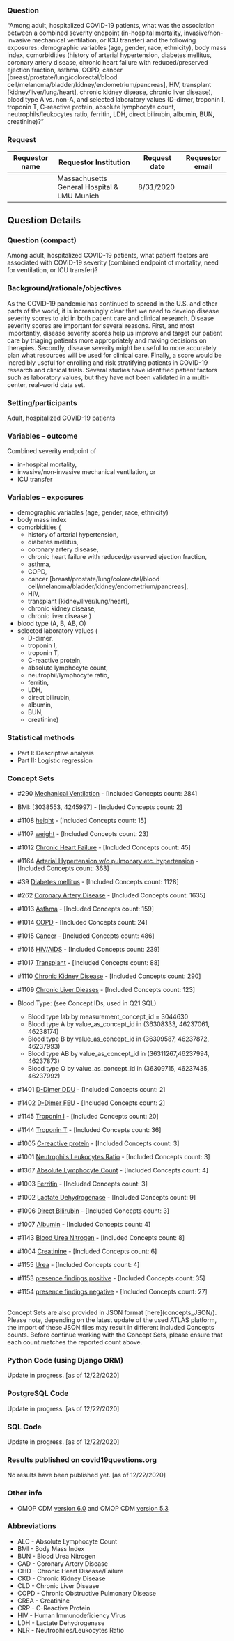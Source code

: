 ### Question
“Among adult, hospitalized COVID-19 patients, what was the association between a combined severity endpoint (in-hospital mortality, invasive/non-invasive mechanical ventilation, or ICU transfer) and the following exposures: 
demographic variables (age, gender, race, ethnicity), body mass index, comorbidities (history of arterial hypertension, diabetes mellitus, coronary artery disease, chronic heart failure with reduced/preserved ejection fraction, asthma, COPD, cancer [breast/prostate/lung/colorectal/blood cell/melanoma/bladder/kidney/endometrium/pancreas], HIV, transplant [kidney/liver/lung/heart], chronic kidney disease, chronic liver disease), blood type A vs. non-A, and selected laboratory values (D-dimer, troponin I, troponin T, C-reactive protein, absolute lymphocyte count, neutrophils/leukocytes ratio, ferritin, LDH, direct bilirubin, albumin, BUN, creatinine)?”

### Request
| Requestor name | Requestor Institution| Request date | Requestor email        |
|----------------|----------------------|--------------|------------------------|
|      | Massachusetts General Hospital & LMU Munich      | 8/31/2020    |  |

## Question Details
### Question (compact)
Among adult, hospitalized COVID-19 patients, what patient factors are
associated with COVID-19 severity (combined endpoint of mortality, need for ventilation,
or ICU transfer)?

### Background/rationale/objectives
As the COVID-19 pandemic has continued to spread in the U.S. and other parts of the world, it is increasingly clear that we need to develop disease severity scores to aid in both patient care and clinical research. Disease severity scores are important for several reasons. First, and most importantly, disease severity scores help us improve and target our patient care by triaging patients more appropriately and making decisions on therapies. Secondly, disease severity might be useful to more accurately plan what resources will be used for clinical care. Finally, a score would be incredibly useful for enrolling and risk stratifying patients in COVID-19 research and clinical trials. Several studies have identified patient factors such as laboratory values, but they have not been validated in a multi-center, real-world data set.

### Setting/participants
Adult, hospitalized COVID-19 patients

### Variables – outcome
Combined severity endpoint of
  * in-hospital mortality,
  * invasive/non-invasive mechanical ventilation, or
  * ICU transfer

### Variables – exposures
  * demographic variables (age, gender, race, ethnicity)
  * body mass index
  * comorbidities (
      * history of arterial hypertension,
      * diabetes mellitus, 
      * coronary artery disease, 
      * chronic heart failure with reduced/preserved ejection fraction, 
      * asthma, 
      * COPD, 
      * cancer [breast/prostate/lung/colorectal/blood cell/melanoma/bladder/kidney/endometrium/pancreas], 
      * HIV, 
      * transplant [kidney/liver/lung/heart], 
      * chronic kidney disease, 
      * chronic liver disease
      )
  * blood type (A, B, AB, O)
  * selected laboratory values (
      * D-dimer, 
      * troponin I, 
      * troponin T, 
      * C-reactive protein, 
      * absolute lymphocyte count, 
      * neutrophil/lymphocyte ratio, 
      * ferritin, 
      * LDH, 
      * direct bilirubin, 
      * albumin, 
      * BUN, 
      * creatinine)

### Statistical methods
  * Part I: Descriptive analysis
  * Part II: Logistic regression

### Concept Sets
* #290 [Mechanical Ventilation](http://54.200.195.177/atlas/#/conceptset/290/conceptset-expression) - [Included Concepts count: 284]

* BMI: [3038553, 4245997] - [Included Concepts count: 2]
* #1108 [height](http://atlas-covid19.ohdsi.org/#/conceptset/1108/conceptset-expression) - [Included Concepts count: 15]
* #1107 [weight](http://atlas-covid19.ohdsi.org/#/conceptset/1107/conceptset-expression) - [Included Concepts count: 23)

* #1012 [Chronic Heart Failure](http://atlas-covid19.ohdsi.org/#/conceptset/1012/conceptset-expression) - [Included Concepts count: 45]
* #1164 [Arterial Hypertension w/o pulmonary etc. hypertension](http://atlas-covid19.ohdsi.org/#/conceptset/1164/conceptset-expression) - [Included Concepts count: 363]
* #39   [Diabetes mellitus](http://54.200.195.177/atlas/#/conceptset/39/conceptset-expression) - [Included Concepts count: 1128]
* #262  [Coronary Artery Disease](http://54.200.195.177/atlas/#/conceptset/262/conceptset-expression) - [Included Concepts count: 1635]
* #1013 [Asthma](http://atlas-covid19.ohdsi.org/#/conceptset/1013/conceptset-expression) - [Included Concepts count: 159]
* #1014 [COPD](http://atlas-covid19.ohdsi.org/#/conceptset/1014/conceptset-expression) - [Included Concepts count: 24]
* #1015 [Cancer](http://atlas-covid19.ohdsi.org/#/conceptset/1015/conceptset-expression) - [Included Concepts count: 486]
* #1016 [HIV/AIDS](http://atlas-covid19.ohdsi.org/#/conceptset/1016/conceptset-expression) - [Included Concepts count: 239]
* #1017 [Transplant](http://atlas-covid19.ohdsi.org/#/conceptset/1017/conceptset-expression) - [Included Concepts count: 88]
* #1110 [Chronic Kidney Disease](http://atlas-covid19.ohdsi.org/#/conceptset/1110/conceptset-expression) - [Included Concepts count: 290]
* #1109 [Chronic Liver Dieases](http://atlas-covid19.ohdsi.org/#/conceptset/1109/conceptset-expression) - [Included Concepts count: 123]

* Blood Type: (see Concept IDs, used in Q21 SQL)
  * Blood type lab by measurement_concept_id = 3044630
  *	Blood type A by value_as_concept_id in (36308333, 46237061, 46238174)
  * Blood type B by value_as_concept_id in (36309587, 46237872, 46237993)
  *	Blood type AB by value_as_concept_id in (36311267,46237994, 46237873)
  * Blood type O by value_as_concept_id in (36309715, 46237435, 46237992)
  
* #1401 [D-Dimer DDU](http://atlas-covid19.ohdsi.org/#/conceptset/1401/conceptset-expression) - [Included Concepts count: 2]
* #1402 [D-Dimer FEU](http://atlas-covid19.ohdsi.org/#/conceptset/1402/conceptset-expression) - [Included Concepts count: 2]
* #1145 [Troponin I](http://atlas-covid19.ohdsi.org/#/conceptset/1145/conceptset-expression) - [Included Concepts count: 20]
* #1144 [Troponin T](http://atlas-covid19.ohdsi.org/#/conceptset/1144/conceptset-expression) - [Included Concepts count: 36]
* #1005 [C-reactive protein](http://atlas-covid19.ohdsi.org/#/conceptset/1005/conceptset-expression) - [Included Concepts count: 3]
* #1001 [Neutrophils Leukocytes Ratio](http://atlas-covid19.ohdsi.org/#/conceptset/1001/conceptset-expression) - [Included Concepts count: 3]
* #1367 [Absolute Lymphocyte Count](http://atlas-covid19.ohdsi.org/#/conceptset/1367/conceptset-expression) - [Included Concepts count: 4]
* #1003 [Ferritin](http://atlas-covid19.ohdsi.org/#/conceptset/1003/conceptset-expression) - [Included Concepts count: 3]
* #1002 [Lactate Dehydrogenase](http://atlas-covid19.ohdsi.org/#/conceptset/1002/conceptset-expression) - [Included Concepts count: 9]
* #1006 [Direct Bilirubin](http://atlas-covid19.ohdsi.org/#/conceptset/1006/conceptset-expression) - [Included Concepts count: 3]
* #1007 [Albumin](http://atlas-covid19.ohdsi.org/#/conceptset/1007/conceptset-expression) - [Included Concepts count: 4]
* #1143 [Blood Urea Nitrogen](http://atlas-covid19.ohdsi.org/#/conceptset/1143/conceptset-expression) - [Included Concepts count: 8]
* #1004 [Creatinine](http://atlas-covid19.ohdsi.org/#/conceptset/1004/conceptset-expression) - [Included Concepts count: 6]
* #1155 [Urea](http://atlas-covid19.ohdsi.org/#/conceptset/1155/conceptset-expression) - [Included Concepts count: 4]

* #1153 [presence findings positive](http://atlas-covid19.ohdsi.org/#/conceptset/1153/conceptset-expression)  - [Included Concepts count: 35]
* #1154 [presence findings negative](http://atlas-covid19.ohdsi.org/#/conceptset/1154/conceptset-expression) - [Included Concepts count: 27]


<br>
Concept Sets are also provided in JSON format [here](concepts_JSON/). Please note, depending on the latest update of the used ATLAS platform, the import of these JSON files may result in different included Concepts counts. Before continue working with the Concept Sets, please ensure that each count matches the reported count above.

### Python Code (using Django ORM)
Update in progress. [as of 12/22/2020]

### PostgreSQL Code
Update in progress. [as of 12/22/2020]

### SQL Code
Update in progress. [as of 12/22/2020]

### Results published on covid19questions.org
No results have been published yet. [as of 12/22/2020]

### Other info
  * OMOP CDM [version 6.0](https://github.com/OHDSI/CommonDataModel/wiki) and OMOP CDM [version 5.3](https://github.com/OHDSI/CommonDataModel/releases/tag/v5.3.0)


### Abbreviations
* ALC - Absolute Lymphocyte Count
* BMI - Body Mass Index
* BUN - Blood Urea Nitrogen
* CAD - Coronary Artery Disease
* CHD - Chronic Heart Disease/Failure
* CKD - Chronic Kidney Disease
* CLD - Chronic Liver Disease
* COPD - Chronic Obstructive Pulmonary Disease
* CREA - Creatinine
* CRP - C-Reactive Protein
* HIV - Human Immunodeficiency Virus
* LDH - Lactate Dehydrogenase
* NLR - Neutrophiles/Leukocytes Ratio
